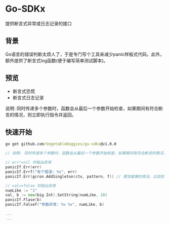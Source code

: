 # Go-SDKx

提供断言式异常或日志记录的接口

## 背景

Go语言的错误判断太烦人了，于是专门写个工具来减少panic样板式代码，此外，额外提供了断言式log函数(便于编写简单测试脚本)。

## 预览

- 断言式恐慌
- 断言式日志记录

说明: 同时传递多个参数时，函数会从最后一个参数开始检查，如果期间有符合断言的情况，则立即执行指令并返回。
## 快速开始

```cmd
go get github.com/VegetableDoggies/go-sdkx@v1.0.0
```

```go
// 说明: 同时传递多个参数时，函数会从最后一个参数开始检查，如果期间有符合断言的情况，则立即执行指令并返回。

// err!=nil 时抛出异常
panicIf.Err(err)
panicIf.Errf("有个错误: %v", err)
panicIf.Err(gcron.AddSingleton(ctx, pattern, f)) // 更加偷懒的用法，比如在使用 goframe 定时任务时，你压根不想关心它有几个返回值，你只想包含错误时终止程序启动

// val==false 时抛出异常
numLike := "1"
val, b := new(big.Int).SetString(numLike, 10)
panicIf.Flase(b)
panicIf.Falsef("参数异常: %v %v", numLike, b)

...
...
```